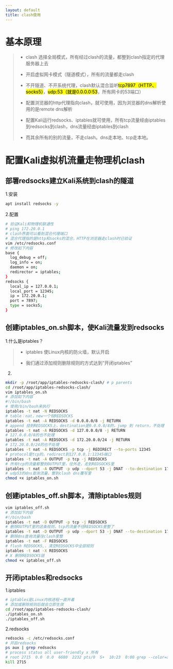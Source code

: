 ```yaml
---
layout: default
title: clash使用
---
```


# 基本原理

> * clash 选择全局模式，所有经过clash的流量，都整到clash指定的代理服务器上去
> 
> * 开启虚拟网卡模式（隧道模式），所有的流量都走clash
> 
> * 不开隧道、不开系统代理，clash默认混合监听<mark>tcp7897（HTTP、socks5）</mark>，<mark>udp:53（就是0.0.0.0:53</mark>，所有网卡的53端口）
> 
> * 配置浏览器的http代理指向clash，就可使用，因为浏览器的dns解析使用的是remote dns解析
> 
> * 配置Kali运行redsocks、iptables就可使用，所有tcp流量经由iptables到redsocks到clash，dns流量经由iptables到clash
> 
> * 而其余所有的别的流量，不走clash。dns走本地、tcp走本地。

# 配置Kali虚拟机流量走物理机clash

## 部署redsocks建立Kali系统到clash的隧道

1.安装

```bash
apt install redsocks -y
```

2.配置

```bash
# 验证Kali和物理机联通性
# ping 172.20.0.1
# clash界面可以看到混合代理端口
# 混合代理指的是http和socks的混合，HTTP在浏览器走clash时已验证
vim /etc/redsocks.conf
# 修改如下内容
base {
  log_debug = off;
  log_info = on;
  daemon = on;
  redirector = iptables;
}
redsocks {
  local_ip = 127.0.0.1;
  local_port = 12345;
  ip = 172.20.0.1;
  port = 7897;
  type = socks5;
}
```

## 创建iptables_on.sh脚本，使Kali流量发到redsocks

1.什么是iptables？

> * iptables 使Linux内核的防火墙，默认开启
> 
> * 我们通过添加规则删除规则的方式达到“开闭iptables”

2.

```bash
mkdir -p /root/app/iptables-redsocks-clash/ # p parents 
cd /root/app/iptables-redsocks-clash/
vim iptables_on.sh
# 添加如下内容
#!/bin/bash
# 使用/bin/bash来执行
iptables -t nat -N REDSOCKS
# table：nat，new一个较REDSOCKS
iptables -t nat -A REDSOCKS -d 0.0.0.0/8 -j RETURN
# append 挂到REDSOCKS上，destination是0.0.0.0/8的，jump 到 return，不处理
iptables -t nat -A REDSOCKS -d 127.0.0.0/8 -j RETURN
# 127.0.0.0/8的也不处理
iptables -t nat -A REDSOCKS -d 172.20.0.0/24 -j RETURN
# 172.20.0.0/24的也不处理
iptables -t nat -A REDSOCKS -p tcp -j REDIRECT --to-ports 12345
# protocol是tcp的，redirect到127.0.0.1:12345端口
iptables -t nat -A OUTPUT -p tcp -j REDSOCKS
# 所有tcp的流量都整到OUTPUT里，往外走，走到REDSOCKS里
iptables -t nat -A OUTPUT -p udp --dport 53 -j DNAT --to-destination 172.20.0.1:53
# udp53的dns查询流量，整到clash dns覆写里
chmod +x iptables_on.sh
```

## 创建iptables_off.sh脚本，清除iptables规则

```bash
vim iptables_off.sh
# 添加如下内容
#!/bin/bash
iptables -t nat -D OUTPUT -p tcp -j REDSOCKS
# 删除OUTPUT里的这条规则，tcp的流量不往REDSOCKS里整了
iptables -t nat -D OUTPUT -p udp --dport 53 -j DNAT --to-destination 172.20.0.1:53
# 删除dns查询流量往clash里整
iptables -t nat -F REDSOCKS
# flush REDSOCKS,，清空REDSOCKS中全部规则
iptables -t nat -X REDSOCKS
# X 删除REDSOCKS链
chmod +x iptables_off.sh
```

## 开闭iptables和redsocks

1.iptables

```bash
# iptables是Linux内核进程一直开着
# 添加或删除规则后就会立即生效
cd /root/app/iptables-redsocks-clash/
./iptables_on.sh
./iptables_off.sh
```

2.redsocks

```bash
redsocks -c /etc/redsocks.conf
# 开启redsocks
ps aux | grep redsocks
# process status all user-friendly x 所有
# root 2715  0.0  0.0  6680  2232 pts/0  S+  10:23  0:00 grep --color=auto redsocks，这个不是redsockets进程，而是 grep --color=auto redsocks进程本身
kill 2715 
```
